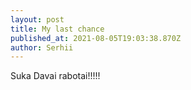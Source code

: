 ```yaml
---
layout: post
title: My last chance
published_at: 2021-08-05T19:03:38.870Z
author: Serhii
---
```

Suka Davai rabotai!!!!!